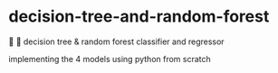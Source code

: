 # decision-tree-and-random-forest
🌳 🧮  decision tree &amp; random forest classifier and regressor 

implementing the 4 models using python from scratch 
